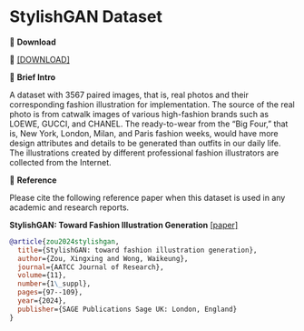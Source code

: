 # StylishGAN Dataset


🖤 **Download**

🍒 [[DOWNLOAD]](https://polyuit-my.sharepoint.com/:u:/g/personal/xingxzou_polyu_edu_hk/Eb27KPF5l31FslT-kT7kNv8BB4ieUo15O7KT4eqE-Y5AyQ?e=t5mj7I)

🖤 **Brief Intro**

A dataset with 3567 paired images, that is, real photos and their corresponding fashion illustration for implementation. The source of the real photo is from catwalk images of various high-fashion brands such as LOEWE, GUCCI, and CHANEL. The ready-to-wear from the “Big Four,” that is, New York, London, Milan, and Paris fashion weeks, would have more design attributes and details to be generated than outfits in our daily life. The illustrations created by different professional fashion illustrators are collected from the Internet.

🖤 **Reference**

Please cite the following reference paper when this dataset is used in any academic and research reports.

**StylishGAN: Toward Fashion Illustration Generation** [[paper]](https://journals.sagepub.com/doi/full/10.1177/24723444221147972)

```bib
@article{zou2024stylishgan,
  title={StylishGAN: toward fashion illustration generation},
  author={Zou, Xingxing and Wong, Waikeung},
  journal={AATCC Journal of Research},
  volume={11},
  number={1\_suppl},
  pages={97--109},
  year={2024},
  publisher={SAGE Publications Sage UK: London, England}
}
```

